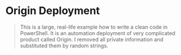# Origin Deployment

> This is a large, real-life example how to write a clean code in PowerShell. It is an automation deployment of very complicated product called Origin. I removed all private information and substituted them by random strings.

